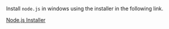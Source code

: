 Install `node.js` in windows using the installer in the following link.

[Node.js Installer](https://nodejs.org/en)